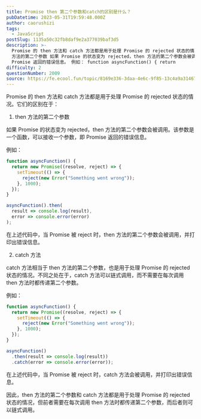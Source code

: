 ```yaml
---
title: Promise then 第二个参数和catch的区别是什么？
pubDatetime: 2023-05-31T19:59:48.000Z
author: caorushizi
tags:
  - JavaScript
postSlug: 1135a50c32fb8daf9e2a377039baf3d5
description: >-
  Promise 的 then 方法和 catch 方法都是用于处理 Promise 的 rejected 状态的情况。它们的区别在于： then
  方法的第二个参数 如果 Promise 的状态变为 rejected，then 方法的第二个参数会被调用。该参数是一个函数，可以接收一个参数，即
  Promise 返回的错误信息。 例如： function asyncFunction() { return
difficulty: 2
questionNumber: 2009
source: https://fe.ecool.fun/topic/8169e336-3daa-4e6c-9f85-13c4a9a31467
---
```


Promise 的 then 方法和 catch 方法都是用于处理 Promise 的 rejected 状态的情况。它们的区别在于：

1. then 方法的第二个参数

如果 Promise 的状态变为 rejected，then 方法的第二个参数会被调用。该参数是一个函数，可以接收一个参数，即 Promise 返回的错误信息。

例如：

```js
function asyncFunction() {
  return new Promise((resolve, reject) => {
    setTimeout(() => {
      reject(new Error("Something went wrong"));
    }, 1000);
  });
}

asyncFunction().then(
  result => console.log(result),
  error => console.error(error)
);
```

在上述代码中，当 Promise 被 reject 时，then 方法的第二个参数会被调用，并打印出错误信息。

2. catch 方法

catch 方法相当于 then 方法的第二个参数，也是用于处理 Promise 的 rejected 状态的情况。不同之处在于，catch 方法可以链式调用，而不需要在每次调用 then 方法时都传递第二个参数。

例如：

```js
function asyncFunction() {
  return new Promise((resolve, reject) => {
    setTimeout(() => {
      reject(new Error("Something went wrong"));
    }, 1000);
  });
}

asyncFunction()
  .then(result => console.log(result))
  .catch(error => console.error(error));
```

在上述代码中，当 Promise 被 reject 时，catch 方法会被调用，并打印出错误信息。

因此，then 方法的第二个参数和 catch 方法都是用于处理 Promise 的 rejected 状态的情况，但前者需要在每次调用 then 方法时都传递第二个参数，而后者则可以链式调用。
